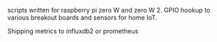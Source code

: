 scripts written for raspberry pi zero W and zero W 2. GPIO hookup to various breakout boards and sensors for home IoT.

Shipping metrics to influxdb2 or prometheus
